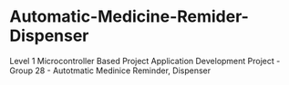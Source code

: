 # Automatic-Medicine-Remider-Dispenser
Level 1 Microcontroller Based Project Application Development Project - Group 28 - Autotmatic Medinice Reminder, Dispenser
